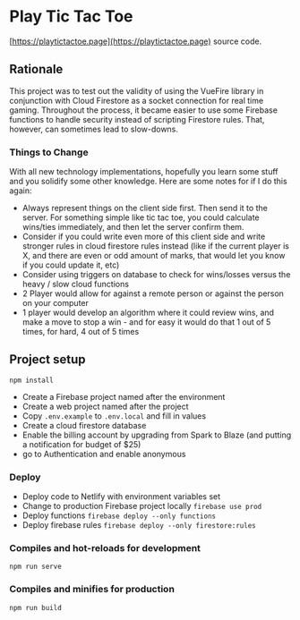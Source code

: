 # Play Tic Tac Toe

[https://playtictactoe.page](https://playtictactoe.page) source code.

## Rationale

This project was to test out the validity of using the VueFire library in conjunction with Cloud Firestore as a socket connection for real time gaming. Throughout the process, it became easier to use some Firebase functions to handle
security instead of scripting Firestore rules. That, however, can sometimes lead to slow-downs.

### Things to Change

With all new technology implementations, hopefully you learn some stuff and you solidify some other knowledge.  Here are some notes for if I do this again:

- Always represent things on the client side first. Then send it to the server.  For something simple like tic tac toe, you could calculate wins/ties immediately, and then let the server confirm them.
- Consider if you could write even more of this client side and write stronger rules in cloud firestore rules instead (like if the current player is X, and there are even or odd amount of marks, that would let you know if you could update it, etc)
- Consider using triggers on database to check for wins/losses versus the heavy / slow cloud functions
- 2 Player would allow for against a remote person or against the person on your computer
- 1 player would develop an algorithm where it could review wins, and make a move to stop a win - and for easy it would do that 1 out of 5 times, for hard, 4 out of 5 times 

## Project setup
```
npm install
```

* Create a Firebase project named after the environment
* Create a web project named after the project
* Copy `.env.example` to `.env.local` and fill in values
* Create a cloud firestore database
* Enable the billing account by upgrading from Spark to Blaze (and putting a notification for budget of $25)
* go to Authentication and enable anonymous

### Deploy

* Deploy code to Netlify with environment variables set
* Change to production Firebase project locally `firebase use prod`
* Deploy functions `firebase deploy --only functions`
* Deploy firebase rules `firebase deploy --only firestore:rules`

### Compiles and hot-reloads for development
```
npm run serve
```

### Compiles and minifies for production
```
npm run build
```
